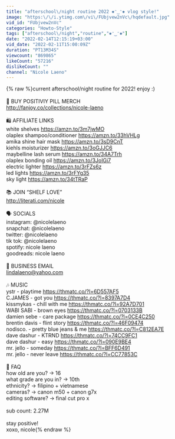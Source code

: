 ```yaml
---
title: "afterschool\/night routine 2022 ✺ᵔ‿ᵔ✺ vlog style!"
image: "https:\/\/i.ytimg.com\/vi\/FUbjvew2nVc\/hqdefault.jpg"
vid_id: "FUbjvew2nVc"
categories: "Howto-Style"
tags: ["afterschool\/night","routine","✺ᵔ‿ᵔ✺"]
date: "2022-02-14T12:15:19+03:00"
vid_date: "2022-02-11T15:00:09Z"
duration: "PT13M34S"
viewcount: "869865"
likeCount: "57216"
dislikeCount: ""
channel: "Nicole Laeno"
---
```

{% raw %}current afterschool/night routine for 2022! enjoy :)<br /><br />💓 BUY POSITIVIY PILL MERCH<br /><a rel="nofollow" target="blank" href="http://fanjoy.co/collections/nicole-laeno">http://fanjoy.co/collections/nicole-laeno</a><br /><br />🛍 AFFILIATE LINKS<br />white shelves <a rel="nofollow" target="blank" href="https://amzn.to/3m7jwMO">https://amzn.to/3m7jwMO</a><br />olaplex shampoo/conditioner <a rel="nofollow" target="blank" href="https://amzn.to/33hVHLg">https://amzn.to/33hVHLg</a><br />amika shine hair mask <a rel="nofollow" target="blank" href="https://amzn.to/3sD9CnT">https://amzn.to/3sD9CnT</a><br />kiehls moisturizer <a rel="nofollow" target="blank" href="https://amzn.to/3oGJJC6">https://amzn.to/3oGJJC6</a><br />maybelline lash serum <a rel="nofollow" target="blank" href="https://amzn.to/34A7Trh">https://amzn.to/34A7Trh</a><br />olaplex bonding oil <a rel="nofollow" target="blank" href="https://amzn.to/3JoIGi7">https://amzn.to/3JoIGi7</a><br />electric lighter <a rel="nofollow" target="blank" href="https://amzn.to/3rFZs6z">https://amzn.to/3rFZs6z</a><br />led lights <a rel="nofollow" target="blank" href="https://amzn.to/3rFYg35">https://amzn.to/3rFYg35</a><br />sky light <a rel="nofollow" target="blank" href="https://amzn.to/34tTRaP">https://amzn.to/34tTRaP</a><br /><br />📚 JOIN “SHELF LOVE”<br /><a rel="nofollow" target="blank" href="http://literati.com/nicole">http://literati.com/nicole</a><br /><br />🗣 SOCIALS<br />instagram: @nicolelaeno<br />snapchat: @nicolelaeno<br />twitter: @nicolelaeno<br />tik tok: @nicolelaeno<br />spotify: nicole laeno<br />goodreads: nicole laeno<br /><br />💌 BUSINESS EMAIL<br />lindalaeno@yahoo.com<br /><br />🎶 MUSIC<br />ystr - playtime <a rel="nofollow" target="blank" href="https://thmatc.co/?l=6D557AF5">https://thmatc.co/?l=6D557AF5</a><br />C.JAMES - got you <a rel="nofollow" target="blank" href="https://thmatc.co/?l=8397A7D4">https://thmatc.co/?l=8397A7D4</a><br />kissmykas - chill with me <a rel="nofollow" target="blank" href="https://thmatc.co/?l=92A7D701">https://thmatc.co/?l=92A7D701</a><br />WABI SABI - brown eyes <a rel="nofollow" target="blank" href="https://thmatc.co/?l=0703133B">https://thmatc.co/?l=0703133B</a><br />damien sebe - care package <a rel="nofollow" target="blank" href="https://thmatc.co/?l=0CE4C250">https://thmatc.co/?l=0CE4C250</a><br />brentin davis - flint story <a rel="nofollow" target="blank" href="https://thmatc.co/?l=46F09474">https://thmatc.co/?l=46F09474</a><br />nodisco. - pretty blue jeans &amp; me <a rel="nofollow" target="blank" href="https://thmatc.co/?l=C812EA7E">https://thmatc.co/?l=C812EA7E</a><br />dave dashur - KTRND <a rel="nofollow" target="blank" href="https://thmatc.co/?l=74CC9FC1">https://thmatc.co/?l=74CC9FC1</a><br />dave dashur - easy <a rel="nofollow" target="blank" href="https://thmatc.co/?l=090E9BE4">https://thmatc.co/?l=090E9BE4</a><br />mr. jello - someday <a rel="nofollow" target="blank" href="https://thmatc.co/?l=BFF6D491">https://thmatc.co/?l=BFF6D491</a><br />mr. jello - never leave <a rel="nofollow" target="blank" href="https://thmatc.co/?l=CC77853C">https://thmatc.co/?l=CC77853C</a><br /><br />🌷 FAQ<br />how old are you? → 16<br />what grade are you in? → 10th<br />ethnicity? → filipino + vietnamese<br />cameras? → canon m50 + canon g7x<br />editing software? → final cut pro x<br /><br />sub count: 2.27M<br /><br />stay positive!<br />xoxo, nicole{% endraw %}
